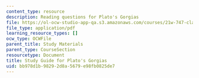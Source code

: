 ```yaml
---
content_type: resource
description: Reading questions for Plato's Gorgias
file: https://ol-ocw-studio-app-qa.s3.amazonaws.com/courses/21w-747-classical-rhetoric-and-modern-political-discourse-fall-2009/bb978d1b98292d8a5679e98fb0825de7_MIT21W_747_01F09_study02.pdf
file_type: application/pdf
learning_resource_types: []
ocw_type: OCWFile
parent_title: Study Materials
parent_type: CourseSection
resourcetype: Document
title: Study Guide for Plato's Gorgias
uid: bb978d1b-9829-2d8a-5679-e98fb0825de7
---
```

